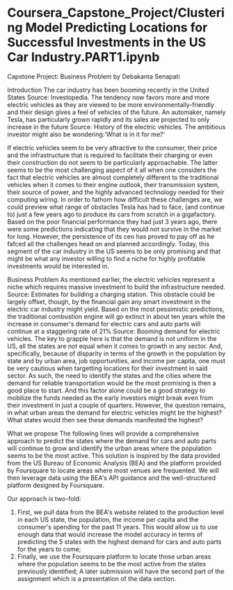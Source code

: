 # Coursera_Capstone_Project/Clustering Model Predicting Locations for Successful Investments in the US Car Industry.PART1.ipynb

Capstone Project: Business Problem
by Debakanta Senapati

Introduction
The car industry has been booming recently in the United States Source: Investopedia. The tendency now favors more and more electric vehicles as they are viewed to be more environmentally-friendly and their design gives a feel of vehicles of the future. An automaker, namely Tesla, has particularly grown rapidly and its sales are projected to only increase in the future Source: History of the electric vehicles. The ambitious investor might also be wondering:'What is in it for me?'

If electric vehicles seem to be very attractive to the consumer, their price and the infrastructure that is required to facilitate their charging or even their construction do not seem to be particularly approachable. The latter seems to be the most challenging aspect of it all when one considers the fact that electric vehicles are almost completely different to the traditional vehicles when it comes to their engine outlook, their transmission system, their source of power, and the highly advanced technology needed for their computing wiring. In order to fathom how difficult these challenges are, we could preview what range of obstacles Tesla has had to face, (and continue to) just a few years ago to produce its cars from scratch in a gigafactory. Based on the poor financial performance they had just 3 years ago, there were some predictions indicating that they would not survive in the market for long. However, the persistence of its ceo has proved to pay off as he fafced all the challenges head on and planned accordingly. Today, this segment of the car industry in the US seems to be only promising and that might be what any investor willing to find a niche for highly profitable investments would be interested in.


Business Problem
As mentioned earlier, the electric vehicles represent a niche which requires massive investment to build the infrastructure needed. Source: Estimates for building a charging station. This obstacle could be largely offset, though, by the financial gain any smart investment in the electric car industry might yield. Based on the most pessimistic predictions, the traditional combustion engine will go extinct in about ten years while the increase in consumer's demand for electric cars and auto parts will continue at a staggering rate of 21% Source: Booming demand for electric vehicles. The key to grapple here is that the demand is not uniform in the US, all the states are not equal when it comes to growth in any sector. And, specifically, because of disparity in terms of the growth in the population by state and by urban area, job opportunities, and income per capita, one must be very cautious when targetting locations for their investment in said sector. As such, the need to identify the states and the cities where the demand for reliable transportation would be the most promising is then a good place to start. And this factor alone could be a good strategy to mobilize the funds needed as the early investors might break even from their investment in just a couple of quarters. However, the question remains, in what urban areas the demand for electric vehicles might be the highest? What states would then see these demands manifested the highest?

What we propose
The following lines will provide a comprehensive approach to predict the states where the demand for cars and auto parts will continue to grow and identify the urban areas where the population seems to be the most active. This solution is inspired by the data provided from the US Bureau of Economic Analysis (BEA) and the platform provided by Foursquare to locate areas where most venues are frequented. We will then leverage data using the BEA's API guidance and the well-structured platform designed by Foursquare.

Our approach is two-fold:
1. First, we pull data from the BEA's website related to the production level in each US state, the population, the income per capita and the consumer's spending for the past 11 years. This would allow us to use enough data that would increase the model accuracy in terms of predicting the 5 states with the highest demand for cars and auto parts for the years to come;
2. Finally, we use the Foursquare platform to locate those urban areas where the population seems to be the most active from the states previously identified;
A later submission will have the second part of the assignment which is a presentation of the data section.
